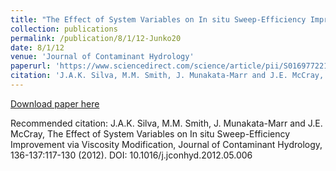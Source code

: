 ```yaml
---
title: "The Effect of System Variables on In situ Sweep-Efficiency Improvement via Viscosity Modification"
collection: publications
permalink: /publication/8/1/12-Junko20
date: 8/1/12
venue: 'Journal of Contaminant Hydrology'
paperurl: 'https://www.sciencedirect.com/science/article/pii/S0169772212000812?via%3Dihub'
citation: 'J.A.K. Silva, M.M. Smith, J. Munakata-Marr and J.E. McCray, The Effect of System Variables on In situ Sweep-Efficiency Improvement via Viscosity Modification, Journal of Contaminant Hydrology, 136-137:117-130 (2012). DOI: 10.1016/j.jconhyd.2012.05.006'
---
```


<a href='https://www.sciencedirect.com/science/article/pii/S0169772212000812?via%3Dihub'>Download paper here</a>

Recommended citation: J.A.K. Silva, M.M. Smith, J. Munakata-Marr and J.E. McCray, The Effect of System Variables on In situ Sweep-Efficiency Improvement via Viscosity Modification, Journal of Contaminant Hydrology, 136-137:117-130 (2012). DOI: 10.1016/j.jconhyd.2012.05.006